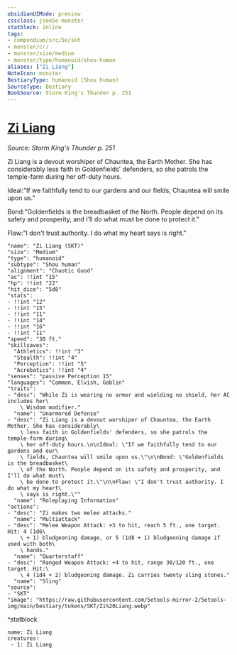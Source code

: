 ```yaml
---
obsidianUIMode: preview
cssclass: json5e-monster
statblock: inline
tags:
- compendium/src/5e/skt
- monster/cr/
- monster/size/medium
- monster/type/humanoid/shou-human
aliases: ["Zi Liang"]
NoteIcon: monster
BestiaryType: humanoid (Shou human)
SourceType: Bestiary
BookSource: Storm King's Thunder p. 251
---
```

# [Zi Liang](2-Mechanics\CLI\bestiary\npc/zi-liang-skt.md)
*Source: Storm King's Thunder p. 251*  

Zi Liang is a devout worshiper of Chauntea, the Earth Mother. She has considerably less faith in Goldenfields' defenders, so she patrols the temple-farm during her off-duty hours.

Ideal:"If we faithfully tend to our gardens and our fields, Chauntea will smile upon us."

Bond:"Goldenfields is the breadbasket of the North. People depend on its safety and prosperity, and I'll do what must be done to protect it."

Flaw:"I don't trust authority. I do what my heart says is right."

```statblock
"name": "Zi Liang (SKT)"
"size": "Medium"
"type": "humanoid"
"subtype": "Shou human"
"alignment": "Chaotic Good"
"ac": !!int "15"
"hp": !!int "22"
"hit_dice": "5d8"
"stats":
- !!int "12"
- !!int "15"
- !!int "11"
- !!int "14"
- !!int "16"
- !!int "11"
"speed": "30 ft."
"skillsaves":
  "Athletics": !!int "3"
  "Stealth": !!int "4"
  "Perception": !!int "5"
  "Acrobatics": !!int "4"
"senses": "passive Perception 15"
"languages": "Common, Elvish, Goblin"
"traits":
- "desc": "While Zi is wearing no armor and wielding no shield, her AC includes her\
    \ Wisdom modifier."
  "name": "Unarmored Defense"
- "desc": "Zi Liang is a devout worshiper of Chauntea, the Earth Mother. She has considerably\
    \ less faith in Goldenfields' defenders, so she patrols the temple-farm during\
    \ her off-duty hours.\n\nIdeal: \"If we faithfully tend to our gardens and our\
    \ fields, Chauntea will smile upon us.\"\n\nBond: \"Goldenfields is the breadbasket\
    \ of the North. People depend on its safety and prosperity, and I'll do what must\
    \ be done to protect it.\"\n\nFlaw: \"I don't trust authority. I do what my heart\
    \ says is right.\""
  "name": "Roleplaying Information"
"actions":
- "desc": "Zi makes two melee attacks."
  "name": "Multiattack"
- "desc": "Melee Weapon Attack: +3 to hit, reach 5 ft., one target. Hit: 4 (1d6\
    \ + 1) bludgeoning damage, or 5 (1d8 + 1) bludgeoning damage if used with both\
    \ hands."
  "name": "Quarterstaff"
- "desc": "Ranged Weapon Attack: +4 to hit, range 30/120 ft., one target. Hit:\
    \ 4 (1d4 + 2) bludgeoning damage. Zi carries twenty sling stones."
  "name": "Sling"
"source":
- "SKT"
"image": "https://raw.githubusercontent.com/5etools-mirror-2/5etools-img/main/bestiary/tokens/SKT/Zi%20Liang.webp"
```
^statblock

```encounter-table
name: Zi Liang
creatures:
 - 1: Zi Liang
```